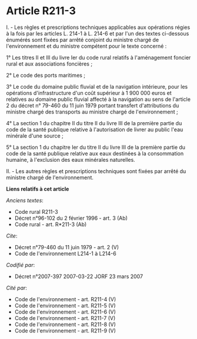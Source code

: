 # Article R211-3

I. - Les règles et prescriptions techniques applicables aux opérations régies à la fois par les articles L. 214-1 à L. 214-6
et par l'un des textes ci-dessous énumérés sont fixées par arrêté conjoint du ministre chargé de l'environnement et du
ministre compétent pour le texte concerné :

1° Les titres II et III du livre Ier du code rural relatifs à l'aménagement foncier rural et aux associations foncières ;

2° Le code des ports maritimes ;

3° Le code du domaine public fluvial et de la navigation intérieure, pour les opérations d'infrastructure d'un coût supérieur
à 1 900 000 euros et relatives au domaine public fluvial affecté à la navigation au sens de l'article 2 du décret n° 79-460
du 11 juin 1979 portant transfert d'attributions du ministre chargé des transports au ministre chargé de l'environnement ;

4° La section 1 du chapitre II du titre II du livre III de la première partie du code de la santé publique relative à
l'autorisation de livrer au public l'eau minérale d'une source ;

5° La section 1 du chapitre Ier du titre II du livre III de la première partie du code de la santé publique relative aux eaux
destinées à la consommation humaine, à l'exclusion des eaux minérales naturelles.

II. - Les autres règles et prescriptions techniques sont fixées par arrêté du ministre chargé de l'environnement.

**Liens relatifs à cet article**

_Anciens textes_:

  - Code rural R211-3
  - Décret n°96-102 du 2 février 1996 - art. 3 (Ab)
  - Code rural - art. R*211-3 (Ab)

_Cite_:

  - Décret n°79-460 du 11 juin 1979 - art. 2 (V)
  - Code de l'environnement L214-1 à L214-6

_Codifié par_:

  - Décret n°2007-397 2007-03-22 JORF 23 mars 2007

_Cité par_:

  - Code de l'environnement - art. R211-4 (V)
  - Code de l'environnement - art. R211-5 (V)
  - Code de l'environnement - art. R211-6 (V)
  - Code de l'environnement - art. R211-7 (V)
  - Code de l'environnement - art. R211-8 (V)
  - Code de l'environnement - art. R211-9 (V)
